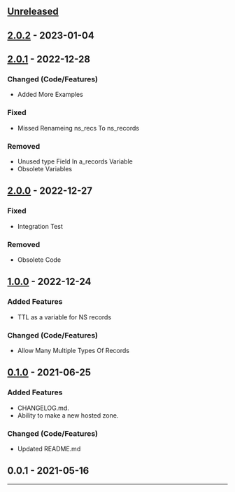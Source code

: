## [Unreleased]

## [2.0.2] - 2023-01-04

## [2.0.1] - 2022-12-28

### Changed (Code/Features)

- Added More Examples


### Fixed

- Missed Renameing ns_recs To ns_records


### Removed

- Unused type Field In a_records Variable
- Obsolete Variables


## [2.0.0] - 2022-12-27

### Fixed

- Integration Test


### Removed

- Obsolete Code


## [1.0.0] - 2022-12-24

### Added Features

- TTL as a variable for NS records


### Changed (Code/Features)

- Allow Many Multiple Types Of Records


## [0.1.0] - 2021-06-25

### Added Features

- CHANGELOG.md.
- Ability to make a new hosted zone.


### Changed (Code/Features)

- Updated README.md


## 0.0.1 - 2021-05-16


---

[Unreleased]: https://github.com/kohirens/aws-tf-route53-record/compare/2.0.2...HEAD
[2.0.2]: https://github.com/kohirens/aws-tf-route53-record/compare/2.0.1...2.0.2
[2.0.1]: https://github.com/kohirens/aws-tf-route53-record/compare/2.0.0...2.0.1
[2.0.0]: https://github.com/kohirens/aws-tf-route53-record/compare/1.0.0...2.0.0
[1.0.0]: https://github.com/kohirens/aws-tf-route53-record/compare/0.1.0...1.0.0
[0.1.0]: https://github.com/kohirens/aws-tf-route53-record/compare/0.0.1...0.1.0
